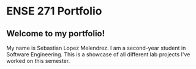 # ENSE 271 Portfolio
## Welcome to my portfolio!
My name is Sebastian Lopez Melendrez. I am a second-year student in Software Engineering.
This is a showcase of all different lab projects I've worked on this semester.
